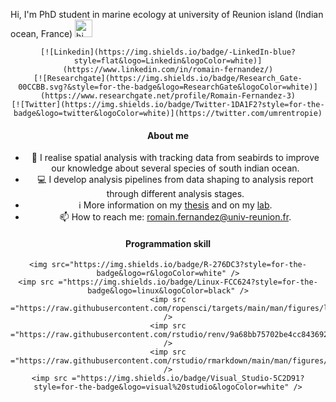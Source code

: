 
Hi, I'm PhD student in marine ecology at university of Reunion island (Indian ocean, France) <img src="https://user-images.githubusercontent.com/1303154/88677602-1635ba80-d120-11ea-84d8-d263ba5fc3c0.gif" width="28px" height="28px" alt="hi">

<div align="center">

    [![Linkedin](https://img.shields.io/badge/-LinkedIn-blue?style=flat&logo=Linkedin&logoColor=white)](https://www.linkedin.com/in/romain-fernandez/)
    [![Researchgate](https://img.shields.io/badge/Research_Gate-00CCBB.svg?&style=for-the-badge&logo=ResearchGate&logoColor=white)](https://www.researchgate.net/profile/Romain-Fernandez-3)
    [![Twitter](https://img.shields.io/badge/Twitter-1DA1F2?style=for-the-badge&logo=twitter&logoColor=white)](https://twitter.com/umrentropie)

#### About me

- :microscope: I realise spatial analysis with tracking data from seabirds to improve our knowledge about several species of south indian ocean.
- :computer: I develop analysis pipelines from data shaping to analysis report through different analysis stages.
- :information_source: More information on my [thesis](https://www.theses.fr/s321772) and on my [lab](https://umr-entropie.ird.nc/index.php/team/fernandez-romain).
- :mailbox: How to reach me: romain.fernandez@univ-reunion.fr.

#### Programmation skill

<div align="center">

    <img src="https://img.shields.io/badge/R-276DC3?style=for-the-badge&logo=r&logoColor=white" />
    <imp src ="https://img.shields.io/badge/Linux-FCC624?style=for-the-badge&logo=linux&logoColor=black" />
    <imp src ="https://raw.githubusercontent.com/ropensci/targets/main/man/figures/logo.png" />
    <imp src ="https://raw.githubusercontent.com/rstudio/renv/9a68bb75702be4cc8436921c5eea761d7599290a/man/figures/logo.svg" />
    <imp src ="https://raw.githubusercontent.com/rstudio/rmarkdown/main/man/figures/logo.png" />
    <imp src ="https://img.shields.io/badge/Visual_Studio-5C2D91?style=for-the-badge&logo=visual%20studio&logoColor=white" />
